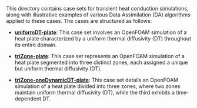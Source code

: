 This directory contains case sets for transient heat conduction simulations, along with illustrative examples of various Data Assimilation (DA) algorithms applied to these cases. The cases are structured as follows:

- **[uniformDT-plate](./uniformDT-plate)**: This case set involves an OpenFOAM simulation of a heat plate characterized by a uniform thermal diffusivity (DT) throughout its entire domain. 

- **[triZone-plate](./triZone-plate)**: This case set represents an OpenFOAM simulation of a heat plate segmented into three distinct zones, each assigned a unique but uniform thermal diffusivity (DT). 

- **[triZone-oneDynamicDT-plate](./triZone-plate)**: This case set details an OpenFOAM simulation of a heat plate divided into three zones, where two zones maintain uniform thermal diffusivity (DT), while the third exhibits a time-dependent DT. 


